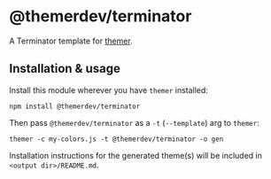 # @themerdev/terminator

A Terminator template for [themer](https://github.com/themerdev/themer).

## Installation & usage

Install this module wherever you have `themer` installed:

    npm install @themerdev/terminator

Then pass `@themerdev/terminator` as a `-t` (`--template`) arg to `themer`:

    themer -c my-colors.js -t @themerdev/terminator -o gen

Installation instructions for the generated theme(s) will be included in `<output dir>/README.md`.
